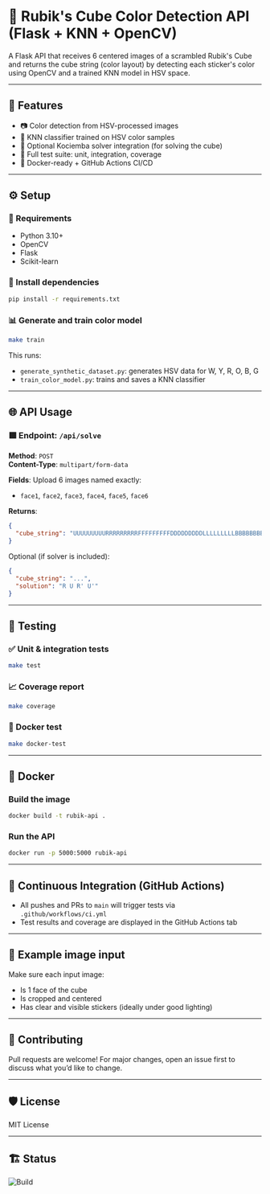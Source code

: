 # 🧊 Rubik's Cube Color Detection API (Flask + KNN + OpenCV)

A Flask API that receives 6 centered images of a scrambled Rubik's Cube and returns the cube string (color layout) by detecting each sticker's color using OpenCV and a trained KNN model in HSV space.

---

## 🚀 Features

- 📷 Color detection from HSV-processed images  
- 🤖 KNN classifier trained on HSV color samples  
- 🧠 Optional Kociemba solver integration (for solving the cube)  
- 🧪 Full test suite: unit, integration, coverage  
- 🐳 Docker-ready + GitHub Actions CI/CD  

---

## ⚙️ Setup

### 🔧 Requirements

- Python 3.10+  
- OpenCV  
- Flask  
- Scikit-learn  

### 🧪 Install dependencies

```bash
pip install -r requirements.txt
```

### 📊 Generate and train color model

```bash
make train
```

This runs:
- `generate_synthetic_dataset.py`: generates HSV data for W, Y, R, O, B, G
- `train_color_model.py`: trains and saves a KNN classifier

---

## 🌐 API Usage

### 🟩 Endpoint: `/api/solve`

**Method**: `POST`  
**Content-Type**: `multipart/form-data`

**Fields**: Upload 6 images named exactly:

- `face1`, `face2`, `face3`, `face4`, `face5`, `face6`

**Returns**:

```json
{
  "cube_string": "UUUUUUUUURRRRRRRRRFFFFFFFFFDDDDDDDDDLLLLLLLLLBBBBBBBBB"
}
```

Optional (if solver is included):

```json
{
  "cube_string": "...",
  "solution": "R U R' U'"
}
```

---

## 🧪 Testing

### ✅ Unit & integration tests

```bash
make test
```

### 📈 Coverage report

```bash
make coverage
```

### 🐳 Docker test

```bash
make docker-test
```

---

## 🐳 Docker

### Build the image

```bash
docker build -t rubik-api .
```

### Run the API

```bash
docker run -p 5000:5000 rubik-api
```

---

## 🧪 Continuous Integration (GitHub Actions)

- All pushes and PRs to `main` will trigger tests via `.github/workflows/ci.yml`
- Test results and coverage are displayed in the GitHub Actions tab

---

## 📎 Example image input

Make sure each input image:

- Is 1 face of the cube
- Is cropped and centered
- Has clear and visible stickers (ideally under good lighting)

---

## 🙌 Contributing

Pull requests are welcome! For major changes, open an issue first to discuss what you’d like to change.

---

## 🛡️ License

MIT License

---

## 🏗️ Status

![Build](https://github.com/your-username/your-repo-name/actions/workflows/ci.yml/badge.svg)
